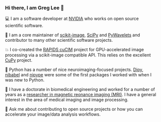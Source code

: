 ### Hi there, I am Greg Lee 👋

:computer: I am a software developer at [NVIDIA](https://nvidia.com) who works on open source scientific software.

:microscope: I am a core maintainer of [scikit-image](https://scikit-image.org), [SciPy](https://scipy.org/) and [PyWavelets](https://pywavelets.readthedocs.io/en/latest/) and contributor to many other scientific software projects. 

:boom: I co-created the [RAPIDS cuCIM](https://github.com/rapidsai/cucim) project for GPU-accelerated image processing via a scikit-image compatible API. This relies on the excellent [CuPy](https://cupy.dev/) project.

:brain: Python has a number of nice neuroimaging-focused projects. [Dipy](https://dipy.org), [nibabel](https://nipy.org/nibabel/) and [nipype](https://nipype.readthedocs.io/en/latest/) were some of the first packages I worked with when I was new to Python.

:school: I have a doctorate in biomedical engineering and worked for a number of years as a [researcher in magnetic reonance imaging (MRI)](https://scholar.google.com/citations?user=coICoqQAAAAJ&hl=en&authuser=1). I have a general interest in the area of medical imaging and image processing.

💬 Ask me about contributing to open source projects or how you can accelerate your image/data analysis workflows.



<!--
**grlee77/grlee77** is a ✨ _special_ ✨ repository because its `README.md` (this file) appears on your GitHub profile.

Here are some ideas to get you started:

- 🔭 I’m currently working on ...
- 🌱 I’m currently learning ...
- 👯 I’m looking to collaborate on ...
- 🤔 I’m looking for help with ...
- 💬 Ask me about ...
- 📫 How to reach me: ...
- 😄 Pronouns: ...
- ⚡ Fun fact: ...
-->
